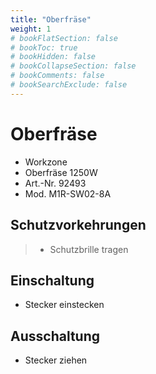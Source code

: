 ```yaml
---
title: "Oberfräse"
weight: 1
# bookFlatSection: false
# bookToc: true
# bookHidden: false
# bookCollapseSection: false
# bookComments: false
# bookSearchExclude: false
---
```

# Oberfräse

- Workzone
- Oberfräse 1250W
- Art.-Nr. 92493
- Mod. M1R-SW02-8A

## Schutzvorkehrungen

> - Schutzbrille tragen

## Einschaltung

- Stecker einstecken

## Ausschaltung

- Stecker ziehen
